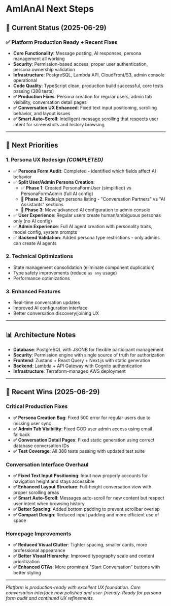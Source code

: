 # AmIAnAI Next Steps

## 🎯 Current Status (2025-06-29)

### ✅ **Platform Production Ready + Recent Fixes**

- **Core Functionality**: Message posting, AI responses, persona management all working
- **Security**: Permission-based access, proper user authentication, persona ownership validation
- **Infrastructure**: PostgreSQL, Lambda API, CloudFront/S3, admin console operational
- **Code Quality**: TypeScript clean, production build successful, core tests passing (388 tests)
- **✅ Production Fixes**: Persona creation for regular users, admin tab visibility, conversation detail pages
- **✅ Conversation UX Enhanced**: Fixed text input positioning, scrolling behavior, and layout issues
- **✅ Smart Auto-Scroll**: Intelligent message scrolling that respects user intent for screenshots and history browsing

---

## 🚀 **Next Priorities**

### **1. Persona UX Redesign** *(COMPLETED)*
- ✅ **Persona Form Audit**: Completed - identified which fields affect AI behavior
- ✅ **Split User/Admin Persona Creation**: 
  - ✅ **Phase 1**: Created PersonaFormUser (simplified) vs PersonaFormAdmin (full AI config)
  - 🔄 **Phase 2**: Redesign persona listing - "Conversation Partners" vs "AI Assistants" sections  
  - 🔄 **Phase 3**: Move advanced AI configuration to admin console
- ✅ **User Experience**: Regular users create human/ambiguous personas only (no AI config)
- ✅ **Admin Experience**: Full AI agent creation with personality traits, model config, system prompts
- ✅ **Backend Validation**: Added persona type restrictions - only admins can create AI agents

### **2. Technical Optimizations**
- State management consolidation (eliminate component duplication)
- Type safety improvements (reduce `as any` usage)
- Performance optimizations

### **3. Enhanced Features**
- Real-time conversation updates
- Improved AI configuration interface
- Better conversation discovery/joining UX

---

## 📊 **Architecture Notes**

- **Database**: PostgreSQL with JSONB for flexible participant management
- **Security**: Permission engine with single source of truth for authorization
- **Frontend**: Zustand + React Query + Next.js with static generation
- **Backend**: Lambda + API Gateway with Cognito authentication
- **Infrastructure**: Terraform-managed AWS deployment

---

## 🎉 **Recent Wins (2025-06-29)**

### **Critical Production Fixes**
- **✅ Persona Creation Bug**: Fixed 500 error for regular users due to missing user sync
- **✅ Admin Tab Visibility**: Fixed GOD user admin access using email fallback
- **✅ Conversation Detail Pages**: Fixed static generation using correct database conversation IDs
- **✅ Test Coverage**: All 388 tests passing with updated test suite

### **Conversation Interface Overhaul**
- **✅ Fixed Text Input Positioning**: Input now properly accounts for navigation height and stays accessible
- **✅ Enhanced Layout Structure**: Full-height conversation view with proper scrolling areas
- **✅ Smart Auto-Scroll**: Messages auto-scroll for new content but respect user intent when browsing history
- **✅ Better Spacing**: Added bottom padding to prevent scrollbar overlap
- **✅ Compact Design**: Reduced input padding and more efficient use of space

### **Homepage Improvements**
- **✅ Reduced Visual Clutter**: Tighter spacing, smaller cards, more professional appearance
- **✅ Better Visual Hierarchy**: Improved typography scale and content prioritization
- **✅ Enhanced CTAs**: More prominent "Start Conversation" buttons with better styling

---

_Platform is production-ready with excellent UX foundation. Core conversation interface now polished and user-friendly. Ready for persona form audit and continued UX refinements._
